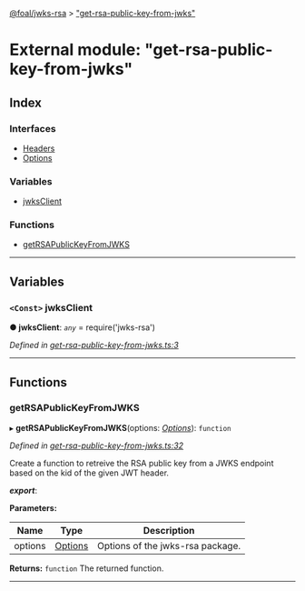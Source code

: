 [@foal/jwks-rsa](../README.md) > ["get-rsa-public-key-from-jwks"](../modules/_get_rsa_public_key_from_jwks_.md)

# External module: "get-rsa-public-key-from-jwks"

## Index

### Interfaces

* [Headers](../interfaces/_get_rsa_public_key_from_jwks_.headers.md)
* [Options](../interfaces/_get_rsa_public_key_from_jwks_.options.md)

### Variables

* [jwksClient](_get_rsa_public_key_from_jwks_.md#jwksclient)

### Functions

* [getRSAPublicKeyFromJWKS](_get_rsa_public_key_from_jwks_.md#getrsapublickeyfromjwks)

---

## Variables

<a id="jwksclient"></a>

### `<Const>` jwksClient

**● jwksClient**: *`any`* =  require('jwks-rsa')

*Defined in [get-rsa-public-key-from-jwks.ts:3](https://github.com/FoalTS/foal/blob/cf326d07/packages/jwks-rsa/src/get-rsa-public-key-from-jwks.ts#L3)*

___

## Functions

<a id="getrsapublickeyfromjwks"></a>

###  getRSAPublicKeyFromJWKS

▸ **getRSAPublicKeyFromJWKS**(options: *[Options](../interfaces/_get_rsa_public_key_from_jwks_.options.md)*): `function`

*Defined in [get-rsa-public-key-from-jwks.ts:32](https://github.com/FoalTS/foal/blob/cf326d07/packages/jwks-rsa/src/get-rsa-public-key-from-jwks.ts#L32)*

Create a function to retreive the RSA public key from a JWKS endpoint based on the kid of the given JWT header.

*__export__*: 

**Parameters:**

| Name | Type | Description |
| ------ | ------ | ------ |
| options | [Options](../interfaces/_get_rsa_public_key_from_jwks_.options.md) |  Options of the jwks-rsa package. |

**Returns:** `function`
The returned function.

___

